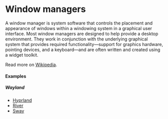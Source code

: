 # Window managers

A window manager is system software that controls the placement and appearance of windows within a windowing system in a graphical user interface. Most window managers are designed to help provide a desktop environment. They work in conjunction with the underlying graphical system that provides required functionality—support for graphics hardware, pointing devices, and a keyboard—and are often written and created using a widget toolkit.

Read more on [Wikipedia](https://en.wikipedia.org/wiki/Window_manager).

#### Examples

##### Wayland
- [Hyprland](https://hyprland.org)
- [River](https://github.com/riverwm/river)
- [Sway](https://swaywm.org)
